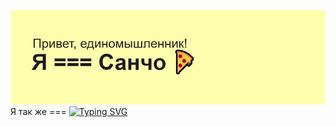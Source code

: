 ![ Тут должен быть header, но его тут нет :( ](https://github.com/dreamybo1/dreamybo1/blob/main/header.png)
Я так же === [![Typing SVG](https://readme-typing-svg.herokuapp.com?font=Fira+Code&pause=1000&vCenter=true&width=435&lines=Frontend+developer)](https://git.io/typing-svg)


<!--
**dreamybo1/dreamybo1** is a ✨ _special_ ✨ repository because its `README.md` (this file) appears on your GitHub profile.

Here are some ideas to get you started:

- 🔭 I’m currently working on ...
- 🌱 I’m currently learning ...
- 👯 I’m looking to collaborate on ...
- 🤔 I’m looking for help with ...
- 💬 Ask me about ...
- 📫 How to reach me: ...
- 😄 Pronouns: ...
- ⚡ Fun fact: ...
-->

